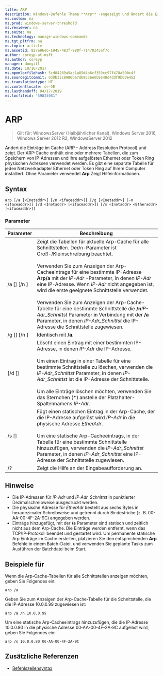 ```yaml
---
title: ARP
description: Windows-Befehle Thema **Arp** -angezeigt und ändert die Einträge im Cache Resolution-Protokolls (Arp) Adresse verwendet, um die IP-Adressen und ihre aufgelösten, physischen Adressen zu speichern.
ms.custom: na
ms.prod: windows-server-threshold
ms.reviewer: na
ms.suite: na
ms.technology: manage-windows-commands
ms.tgt_pltfrm: na
ms.topic: article
ms.assetid: 827e96eb-1945-483f-980f-714703456f7c
author: coreyp-at-msft
ms.author: coreyp
manager: dongill
ms.date: 10/16/2017
ms.openlocfilehash: 5cd84269a5ac1a85d4b6cf359cc97f478a500c4f
ms.sourcegitcommit: 0d0b32c8986ba7db9536e0b8648d4ddf9b03e452
ms.translationtype: HT
ms.contentlocale: de-DE
ms.lasthandoff: 04/17/2019
ms.locfileid: "59825981"
---
```

# <a name="arp"></a>ARP

>Gilt für: WindowsServer (Halbjährlicher Kanal), Windows Server 2016, Windows Server 2012 R2, WindowsServer 2012

Ändert die Einträge im Cache (ARP – Address Resolution Protocol) und zeigt. Der ARP-Cache enthält eine oder mehrere Tabellen, die zum Speichern von IP-Adressen und ihre aufgelösten Ethernet oder Token Ring physischen Adressen verwendet werden. Es gibt eine separate Tabelle für jeden Netzwerkadapter Ethernet oder Token Ring auf Ihrem Computer installiert. Ohne Parameter verwendet **Arp** Zeigt Hilfeinformationen.
## <a name="syntax"></a>Syntax
```
arp [/a [<Inetaddr>] [/n <ifaceaddr>]] [/g [<Inetaddr>] [-n <ifaceaddr>]] [/d <Inetaddr> [<ifaceaddr>]] [/s <Inetaddr> <Etheraddr> [<ifaceaddr>]]
```
### <a name="parameters"></a>Parameter
|Parameter|Beschreibung|
|-------|--------|
|/a [<Inetaddr>] [/n <ifaceaddr>]|Zeigt die Tabellen für aktuelle Arp-Cache für alle Schnittstellen. Der/n-Parameter ist Groß-/Kleinschreibung beachtet.<br /><br />Verwenden Sie zum Anzeigen der Arp-Cacheeintrags für eine bestimmte IP-Adresse **Arp/a** mit der *IP-Adr* -Parameter, in denen *IP-Adr* eine IP-Adresse. Wenn *IP-Adr* nicht angegeben ist, wird die erste geeignete Schnittstelle verwendet.<br /><br />Verwenden Sie zum Anzeigen der Arp-Cache-Tabelle für eine bestimmte Schnittstelle die **/n***IP-Adr_Schnittst* Parameter in Verbindung mit der **/a** Parameter, in denen *IP-Adr_Schnittst* die IP-Adresse die Schnittstelle zugewiesen.|
|/g [<Inetaddr>] [/n <ifaceaddr>]|Identisch mit **/a**.|
|[/d <Inetaddr> [<ifaceaddr>]|Löscht einen Eintrag mit einer bestimmten IP-Adresse, in denen *IP-Adr* die IP-Adresse.<br /><br />Um einen Eintrag in einer Tabelle für eine bestimmte Schnittstelle zu löschen, verwenden die *IP-Adr_Schnittst* Parameter, in denen *IP-Adr_Schnittst* ist die IP-Adresse der Schnittstelle.<br /><br />Um alle Einträge löschen möchten, verwenden Sie das Sternchen (\*) anstelle der Platzhalter-Spaltennamens *IP-Adr*.|
|/s <Inetaddr> <Etheraddr> [<ifaceaddr>]|Fügt einen statischen Eintrag in der Arp-Cache, der die IP-Adresse aufgelöst wird *IP-Adr* in die physische Adresse *EtherAdr*.<br /><br />Um eine statische Arp-Cacheeintrags, in der Tabelle für eine bestimmte Schnittstelle hinzuzufügen, verwenden die *IP-Adr_Schnittst* Parameter, in denen *IP-Adr_Schnittst* eine IP-Adresse der Schnittstelle zugewiesen.|
|/?|Zeigt die Hilfe an der Eingabeaufforderung an.|
## <a name="remarks"></a>Hinweise
-   Die IP-Adressen für *IP-Adr* und *IP-Adr_Schnittst* in punktierter Dezimalschreibweise ausgedrückt werden.
-   Die physische Adresse für *EtherAdr* besteht aus sechs Bytes in hexadezimaler Schreibweise und getrennt durch Bindestriche (z. B. 00-AA-00-4F-2A-9C) angegeben werden.
-   Einträge hinzugefügt, mit der **/s** Parameter sind statisch und zeitlich nicht aus dem Arp-Cache. Die Einträge werden entfernt, wenn das TCP/IP-Protokoll beendet und gestartet wird. Um permanente statische Arp Einträge im Cache erstellen, platzieren Sie den entsprechenden **Arp** Befehle in einem Batch-Datei, und verwenden Sie geplante Tasks zum Ausführen der Batchdatei beim Start.
## <a name="BKMK_Examples"></a>Beispiele für
Wenn die Arp-Cache-Tabellen für alle Schnittstellen anzeigen möchten, geben Sie Folgendes ein:
```
arp /a
```
Geben Sie zum Anzeigen der Arp-Cache-Tabelle für die Schnittstelle, die die IP-Adresse 10.0.0.99 zugewiesen ist:
```
arp /a /n 10.0.0.99
```
Um eine statische Arp-Cacheeintrags hinzuzufügen, die die IP-Adresse 10.0.0.80 in die physische Adresse 00-AA-00-4F-2A-9C aufgelöst wird, geben Sie Folgendes ein:
```
arp /s 10.0.0.80 00-AA-00-4F-2A-9C 
```
## <a name="additional-references"></a>Zusätzliche Referenzen
-   [Befehlszeilensyntax](command-line-syntax-key.md)
